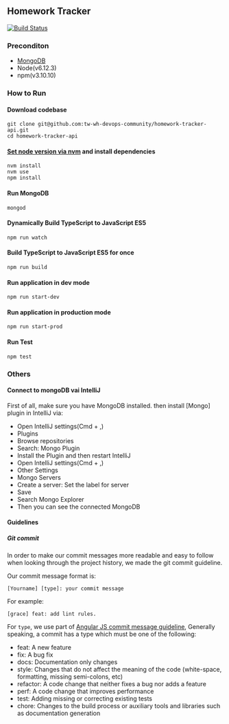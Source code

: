 ## Homework Tracker
[![Build Status](https://travis-ci.org/tw-wh-devops-community/homework-tracker-api.svg?branch=master)](https://travis-ci.org/tw-wh-devops-community/homework-tracker-api)

### Preconditon
- [MongoDB](https://docs.mongodb.com/manual/tutorial/install-mongodb-on-os-x/#install-mongodb-community-edition-with-homebrew) 
- Node(v6.12.3)
- npm(v3.10.10)


### How to Run

#### Download codebase

```
git clone git@github.com:tw-wh-devops-community/homework-tracker-api.git
cd homework-tracker-api
```
#### [Set node version via nvm](https://github.com/creationix/nvm#nvmrc) and install dependencies
```
nvm install
nvm use
npm install
```

#### Run MongoDB
```
mongod
```

#### Dynamically Build TypeScript to JavaScript ES5
```
npm run watch
```

#### Build TypeScript to JavaScript ES5 for once
```
npm run build
```

#### Run application in dev mode
```
npm run start-dev 
```

#### Run application in production mode
```
npm run start-prod
```

#### Run Test
```
npm test
```

### Others

#### Connect to mongoDB vai IntelliJ

First of all, make sure you have MongoDB installed. then install [Mongo] plugin in IntelliJ via:

- Open IntelliJ settings(Cmd + ,)
- Plugins
- Browse repositories
- Search: Mongo Plugin
- Install the Plugin and then restart IntelliJ
- Open IntelliJ settings(Cmd + ,)
- Other Settings
- Mongo Servers
- Create a server: Set the label for server
- Save
- Search Mongo Explorer
- Then you can see the connected MongoDB


#### Guidelines

##### Git commit

In order to make our commit messages more readable and easy to follow when looking through the project history, we made the git commit guideline. 

Our commit message format is:

`[Yourname] [type]: your commit message`

For example: 
```
[grace] feat: add lint rules.
```

For `type`, we use part of [Angular JS commit message guideline](https://github.com/angular/angular.js/blob/master/DEVELOPERS.md#commit-message-format), Generally speaking, a commit has a type which must be one of the following:

- feat: A new feature
- fix: A bug fix
- docs: Documentation only changes
- style: Changes that do not affect the meaning of the code (white-space, formatting, missing semi-colons, etc)
- refactor: A code change that neither fixes a bug nor adds a feature
- perf: A code change that improves performance
- test: Adding missing or correcting existing tests
- chore: Changes to the build process or auxiliary tools and libraries such as documentation generation

                                                                                                                                          




 

